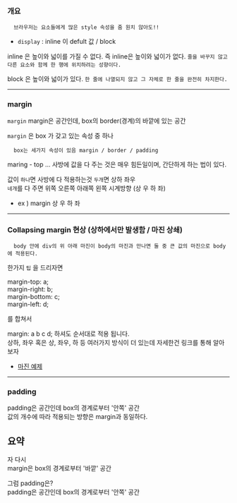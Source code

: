 ### 개요

      브라우저는 요소들에게 많은 style 속성을 줌 원치 않아도!! 

 - `display` : inline 이 defult 값  / block


inline 은 높이와 넓이를 가질 수 없다. 즉
inline은 높이와 넓이가 없다. `줄을 바꾸지 않고 다른 요소와 함께 한 행에 위치하려는 성향이다.`

block 은 높이와 넓이가 있다. `한 줄에 나열되지 않고 그 자체로 한 줄을 완전히 차지한다.`

<hr>

### margin 

`margin` 
	margin은 공간인데, box의 border(경계)의 바깥에 있는 공간

`margin` 은 box 가 갖고 있는 속성 중 하나 

      box는 세가지 속성이 있음 margin / border / padding 


maring - top ... 사방에 값을 다 주는 것은 매우 힘든일이며, 간단하게 하는 법이 있다.

값이 `하나`면 사방에 다 적용하는것 `두개`면 상하 좌우 <Br>
`네개`를 다 주면 위쪽 오른쪽 아래쪽 왼쪽 시계방향 (상 우 하 좌)

 - ex ) margin 상 우 하 좌 

<hr> 

### Collapsing margin 현상 (상하에서만 발생함 / 마진 상쇄)

      body 안에 div의 위 아래 마진이 body의 마진과 만나면 둘 중 큰 값의 마진으로 body에 적용된다.

한가지 `팁` 을 드리자면

margin-top: a; <br>
margin-right: b; <br>
margin-bottom: c; <br>
margin-left: d; <br>

를 합쳐서

margin: a b c d; 하셔도 순서대로 적용 됩니다. <br>
상하, 좌우 혹은 상, 좌우, 하 등 여러가지 방식이 더 있는데 자세한건 링크를 통해 알아보자

 - [마진 예제](https://developer.mozilla.org/en-US/docs/Web/CSS/margin)

<hr>
	
### padding
	
padding은 공간인데 box의 경계로부터 '안쪽' 공간<br>
값의 개수에 따라 적용되는 방향은 margin과 동일하다.

	
## 요약
	
자 다시 <br>
margin은 box의 경계로부터 '바깥' 공간 <br>
 
그럼 padding은? <br>
padding은 공간인데 box의 경계로부터 '안쪽' 공간 



